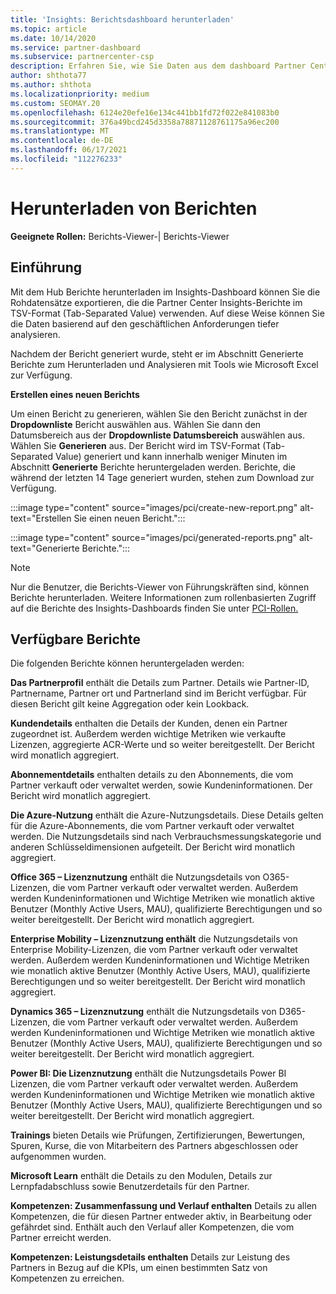 ```yaml
---
title: 'Insights: Berichtsdashboard herunterladen'
ms.topic: article
ms.date: 10/14/2020
ms.service: partner-dashboard
ms.subservice: partnercenter-csp
description: Erfahren Sie, wie Sie Daten aus dem dashboard Partner Center einheitlichen Berichterstellungsdashboard und aus Partner Center Insights-Berichten herunterladen und exportieren.
author: shthota77
ms.author: shthota
ms.localizationpriority: medium
ms.custom: SEOMAY.20
ms.openlocfilehash: 6124e20efe16e134c441bb1fd72f022e841083b0
ms.sourcegitcommit: 376a49bcd245d3358a78871128761175a96ec200
ms.translationtype: MT
ms.contentlocale: de-DE
ms.lasthandoff: 06/17/2021
ms.locfileid: "112276233"
---
```

# <a name="download-reports"></a>Herunterladen von Berichten

**Geeignete Rollen:** Berichts-Viewer-| Berichts-Viewer

## <a name="introduction"></a>Einführung

Mit dem Hub Berichte herunterladen im Insights-Dashboard können Sie die Rohdatensätze exportieren, die die Partner Center Insights-Berichte im TSV-Format (Tab-Separated Value) verwenden. Auf diese Weise können Sie die Daten basierend auf den geschäftlichen Anforderungen tiefer analysieren.

Nachdem der Bericht generiert wurde,  steht er im Abschnitt Generierte Berichte zum Herunterladen und Analysieren mit Tools wie Microsoft Excel zur Verfügung.

**Erstellen eines neuen Berichts**

Um einen Bericht zu generieren, wählen Sie den Bericht zunächst in der **Dropdownliste** Bericht auswählen aus. Wählen Sie dann den Datumsbereich aus der **Dropdownliste Datumsbereich** auswählen aus. Wählen Sie **Generieren** aus. Der Bericht wird im TSV-Format (Tab-Separated Value) generiert und kann innerhalb weniger Minuten im Abschnitt **Generierte** Berichte heruntergeladen werden. Berichte, die während der letzten 14 Tage generiert wurden, stehen zum Download zur Verfügung.

:::image type="content" source="images/pci/create-new-report.png" alt-text="Erstellen Sie einen neuen Bericht.":::

:::image type="content" source="images/pci/generated-reports.png" alt-text="Generierte Berichte.":::

>[!NOTE] 
>Nur die Benutzer, die Berichts-Viewer von Führungskräften sind, können Berichte herunterladen. Weitere Informationen zum rollenbasierten Zugriff auf die Berichte des Insights-Dashboards finden Sie unter [PCI-Rollen.](pci-roles.md) 

## <a name="available-reports"></a>Verfügbare Berichte

Die folgenden Berichte können heruntergeladen werden:

**Das Partnerprofil** enthält die Details zum Partner. Details wie Partner-ID, Partnername, Partner ort und Partnerland sind im Bericht verfügbar. Für diesen Bericht gilt keine Aggregation oder kein Lookback.

**Kundendetails** enthalten die Details der Kunden, denen ein Partner zugeordnet ist. Außerdem werden wichtige Metriken wie verkaufte Lizenzen, aggregierte ACR-Werte und so weiter bereitgestellt. Der Bericht wird monatlich aggregiert.

**Abonnementdetails** enthalten details zu den Abonnements, die vom Partner verkauft oder verwaltet werden, sowie Kundeninformationen. Der Bericht wird monatlich aggregiert.

**Die Azure-Nutzung** enthält die Azure-Nutzungsdetails. Diese Details gelten für die Azure-Abonnements, die vom Partner verkauft oder verwaltet werden. Die Nutzungsdetails sind nach Verbrauchsmessungskategorie und anderen Schlüsseldimensionen aufgeteilt. Der Bericht wird monatlich aggregiert.

**Office 365 – Lizenznutzung** enthält die Nutzungsdetails von O365-Lizenzen, die vom Partner verkauft oder verwaltet werden. Außerdem werden Kundeninformationen und Wichtige Metriken wie monatlich aktive Benutzer (Monthly Active Users, MAU), qualifizierte Berechtigungen und so weiter bereitgestellt. Der Bericht wird monatlich aggregiert.

**Enterprise Mobility – Lizenznutzung enthält**  die Nutzungsdetails von Enterprise Mobility-Lizenzen, die vom Partner verkauft oder verwaltet werden. Außerdem werden Kundeninformationen und Wichtige Metriken wie monatlich aktive Benutzer (Monthly Active Users, MAU), qualifizierte Berechtigungen und so weiter bereitgestellt. Der Bericht wird monatlich aggregiert.

**Dynamics 365 – Lizenznutzung** enthält die Nutzungsdetails von D365-Lizenzen, die vom Partner verkauft oder verwaltet werden. Außerdem werden Kundeninformationen und Wichtige Metriken wie monatlich aktive Benutzer (Monthly Active Users, MAU), qualifizierte Berechtigungen und so weiter bereitgestellt. Der Bericht wird monatlich aggregiert.

**Power BI: Die Lizenznutzung** enthält die Nutzungsdetails Power BI Lizenzen, die vom Partner verkauft oder verwaltet werden. Außerdem werden Kundeninformationen und Wichtige Metriken wie monatlich aktive Benutzer (Monthly Active Users, MAU), qualifizierte Berechtigungen und so weiter bereitgestellt. Der Bericht wird monatlich aggregiert.

**Trainings** bieten Details wie Prüfungen, Zertifizierungen, Bewertungen, Spuren, Kurse, die von Mitarbeitern des Partners abgeschlossen oder aufgenommen wurden.

**Microsoft Learn** enthält die Details zu den Modulen, Details zur Lernpfadabschluss sowie Benutzerdetails für den Partner.

**Kompetenzen: Zusammenfassung und Verlauf enthalten** Details zu allen Kompetenzen, die für diesen Partner entweder aktiv, in Bearbeitung oder gefährdet sind. Enthält auch den Verlauf aller Kompetenzen, die vom Partner erreicht werden.

**Kompetenzen: Leistungsdetails enthalten** Details zur Leistung des Partners in Bezug auf die KPIs, um einen bestimmten Satz von Kompetenzen zu erreichen.

